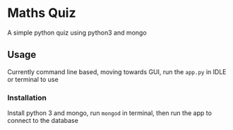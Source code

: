 # Maths Quiz
A simple python quiz using python3 and mongo

## Usage
Currently command line based, moving towards GUI, run the `app.py` in IDLE or terminal to use

### Installation
Install python 3 and mongo, run `mongod` in terminal, then run the app to connect to the database
